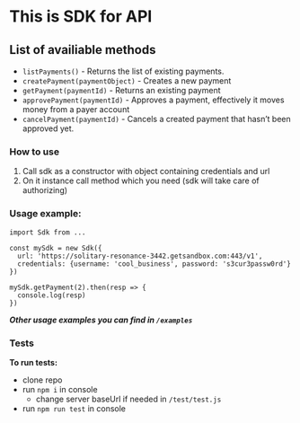 # This is SDK for API

## List of availiable methods
* ```listPayments()``` - Returns the list of existing payments.
* ```createPayment(paymentObject)``` - Creates a new payment
* ```getPayment(paymentId)``` - Returns an existing payment
* ```approvePayment(paymentId)``` - Approves a payment, effectively it moves money from a payer account
* ```cancelPayment(paymentId)``` - Cancels a created payment that hasn’t been approved yet.

### How to use
1. Call sdk as a constructor with object containing credentials and url
1. On it instance call method which you need (sdk will take care of authorizing)

### Usage example:
```
import Sdk from ...

const mySdk = new Sdk({
  url: 'https://solitary-resonance-3442.getsandbox.com:443/v1',
  credentials: {username: 'cool_business', password: 's3cur3passw0rd'}
})

mySdk.getPayment(2).then(resp => {
  console.log(resp)
})
```
***Other usage examples you can find in ```/examples```***

### Tests
**To run tests:**
* clone repo
* run ```npm i``` in console
    * change server baseUrl if needed in ```/test/test.js```
* run ```npm run test``` in console